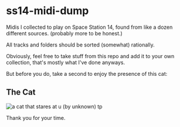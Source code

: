 # ss14-midi-dump
Midis I collected to play on Space Station 14, found from like a dozen different sources. (probably more to be honest.)

All tracks and folders should be sorted (somewhat) rationally.

Obviously, feel free to take stuff from this repo and add it to your own collection, that's mostly what I've done anyways.

But before you do, take a second to enjoy the presence of this cat:

## The Cat
![a cat that stares at u (by unknown) tp](https://github.com/user-attachments/assets/5135960b-ac01-4da1-8430-01a1da99340d)

Thank you for your time.

